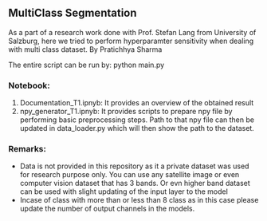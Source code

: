 ## MultiClass Segmentation
As a part of a research work done with Prof. Stefan Lang from University of Salzburg, here we tried to perform hyperparamter sensitivity when dealing with multi class dataset.
By Pratichhya Sharma

The entire script can be run by: python main.py

### Notebook:
1. Documentation_T1.ipnyb: It provides an overview of the obtained result
2. npy_generator_T1.ipnyb: It provides scripts to prepare npy file by performing basic preprocessing steps. Path to that npy file can then be updated in data_loader.py
which will then show the path to the dataset.

### Remarks:
- Data is not provided in this repository as it a private dataset was used for research purpose only. You can use any satellite image or even computer vision dataset that has 3 bands.
Or evn higher band dataset can be used with slight updating of the input layer to the model
- Incase of class with more than or less than 8 class as in this case please update the number of output channels in the models.

